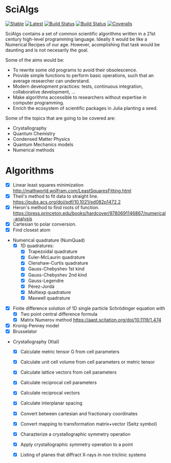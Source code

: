 # SciAlgs

[![Stable](https://img.shields.io/badge/docs-stable-blue.svg)](https://zyth0s.github.io/SciAlgs.jl/)
[![Latest](https://img.shields.io/badge/docs-latest-blue.svg)](https://zyth0s.github.io/SciAlgs.jl/latest)
[![Build Status](https://travis-ci.com/zyth0s/SciAlgs.jl.svg?branch=master)](https://travis-ci.com/zyth0s/SciAlgs.jl)
[![Build Status](https://ci.appveyor.com/api/projects/status/github/zyth0s/SciAlgs.jl?svg=true)](https://ci.appveyor.com/project/zyth0s/SciAlgs-jl)
[![Coveralls](https://coveralls.io/repos/github/zyth0s/SciAlgs.jl/badge.svg?branch=master)](https://coveralls.io/github/zyth0s/SciAlgs.jl?branch=master)

SciAlgs contains a set of common scientific algorithms written in a 21st century high-level programming language.
Ideally it would be like a Numerical Recipes of our age. However, acomplishing that task would be daunting and is not necesarily the goal.

Some of the aims would be:
* To rewrite some old programs to avoid their obsolescence.
* Provide simple functions to perform basic operations, such that an average researcher can understand.
* Modern development practices: tests, continuous integration, collaborative development, ...
* Make algorithms accessible to researchers without expertise in computer programming.
* Enrich the ecosystem of scientific packages in Julia planting a seed.


Some of the topics that are going to be covered are:
* Crystallography
* Quantum Chemistry
* Condensed Matter Physics
* Quantum Mechanics models
* Numerical methods


Algorithms
===========

- [x] Linear least squares minimization http://mathworld.wolfram.com/LeastSquaresFitting.html
- [x] Theil's method to fit data to straight line. https://pubs.acs.org/doi/pdf/10.1021/ed082p1472.2
- [x] Heron's method to find roots of function. https://press.princeton.edu/books/hardcover/9780691146867/numerical-analysis
- [x] Cartesian to polar conversion.
- [x] Find closest atom
* Numerical quadrature (NumQuad)
  - [x] 1D quadratures:
    + [x] Trapezoidal quadrature
    + [x] Euler-McLaurin quadrature
    + [x] Clenshaw-Curtis quadrature
    + [x] Gauss-Chebyshev 1st kind
    + [x] Gauss-Chebyshev 2nd kind
    + [x] Gauss-Legendre
    + [x] Pérez-Jordá
    + [x] Multiexp quadrature
    + [x] Maxwell quadrature
- [x] Finite difference solution of 1D single particle Schrödinger equation with 
  + [x] Two point central difference formula
  + [x] Matrix Numerov method https://aapt.scitation.org/doi/10.1119/1.474
- [x] Kronig-Penney model
- [x] Brusselator
* Crystallography (Xtal)
  - [x] Calculate metric tensor G from cell parameters
  - [x] Calculate unit cell volume from cell parameters or metric tensor
  - [x] Calculate lattice vectors from cell parameters
  - [x] Calculate reciprocal cell parameters
  - [x] Calculate reciprocal vectors
  - [x] Calculate interplanar spacing
  - [x] Convert between cartesian and fractionary coordinates
  - [x] Convert mapping to transformation matrix+vector (Seitz symbol)
  - [x] Charazterize a crystallographic symmetry operation
  - [x] Apply crystallographic symmetry operation to a point 
  - [x] Listing of planes that diffract X-rays in non triclinic systems

